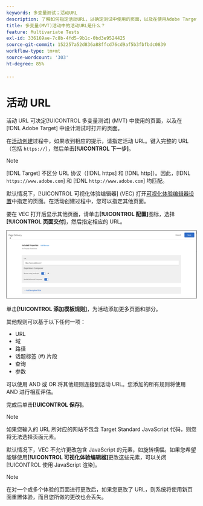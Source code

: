 ```yaml
---
keywords: 多变量测试；活动URL
description: 了解如何指定活动URL，以确定测试中使用的页面，以及在使用Adobe Target设计多变量测试活动时打开的页面。
title: 多变量(MVT)活动中的活动URL是什么？
feature: Multivariate Tests
exl-id: 336169ae-7c8b-4fd5-9b1c-0bd3e9524425
source-git-commit: 152257a52d836a88ffcd76cd9af5b3fbfbdc0839
workflow-type: tm+mt
source-wordcount: '303'
ht-degree: 85%

---
```


# 活动 URL

活动 URL 可决定[!UICONTROL 多变量测试] (MVT) 中使用的页面，以及在 [!DNL Adobe Target] 中设计测试时打开的页面。

在[活动创建](/help/main/c-activities/c-multivariate-testing/t-create-multivariate-test/create-multivariate-test.md)过程中，如果收到相应的提示，请指定活动 URL。键入完整的 URL（包括 `https://`），然后单击&#x200B;**[!UICONTROL 下一步]**。

>[!NOTE]
>
>[!DNL Target] 不区分 URL 协议（[!DNL https] 和 [!DNL http]）。因此，[!DNL `https://www.adobe.com`] 和 [!DNL `http://www.adobe.com`] 均匹配。

默认情况下，[!UICONTROL 可视化体验编辑器] (VEC) 打开[可视化体验编辑器设置](/help/main/administrating-target/visual-experience-composer-set-up.md)中指定的页面。在活动创建过程中，您可以指定其他页面。

要在 VEC 打开后显示其他页面，请单击&#x200B;**[!UICONTROL 配置]**&#x200B;图标，选择&#x200B;**[!UICONTROL 页面交付]**，然后指定相应的 URL。

![“页面交付”对话框](/help/main/c-activities/c-multivariate-testing/t-create-multivariate-test/assets/url-config.png)

单击&#x200B;**[!UICONTROL 添加模板规则]**，为活动添加更多页面和部分。

其他规则可以基于以下任何一项：

* URL
* 域
* 路径
* 话题标签 (#) 片段
* 查询
* 参数

可以使用 AND 或 OR 将其他规则连接到活动 URL。您添加的所有规则将使用 AND 进行相互评估。

完成后单击&#x200B;**[!UICONTROL 保存]**。

>[!NOTE]
>
>如果您输入的 URL 所对应的网站不包含 Target Standard JavaScript 代码，则您将无法选择页面元素。

默认情况下，VEC 不允许更改包含 JavaScript 的元素，如旋转横幅。如果您希望能够使用&#x200B;**[!UICONTROL 可视化体验编辑器]**&#x200B;更改这些元素，可以关闭[!UICONTROL 使用 JavaScript 渲染]。

>[!NOTE]
>
>在对一个或多个体验的页面进行更改后，如果您更改了 URL，则系统将使用新页面重置体验，而且您所做的更改也会丢失。
